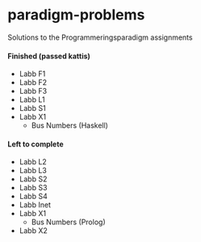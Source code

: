 # paradigm-problems
Solutions to the Programmeringsparadigm assignments 

#### Finished (passed kattis)
* Labb F1
* Labb F2
* Labb F3
* Labb L1
* Labb S1
* Labb X1
  - Bus Numbers (Haskell)

#### Left to complete
* Labb L2
* Labb L3
* Labb S2
* Labb S3
* Labb S4
* Labb Inet
* Labb X1
  - Bus Numbers (Prolog)
* Labb X2
